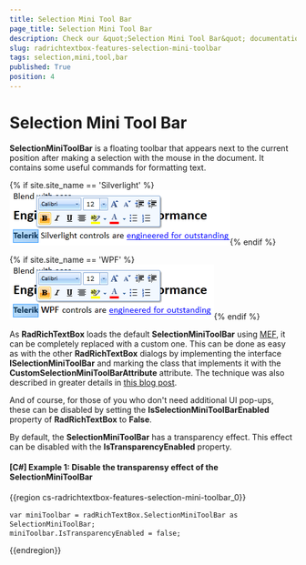 ```yaml
---
title: Selection Mini Tool Bar
page_title: Selection Mini Tool Bar
description: Check our &quot;Selection Mini Tool Bar&quot; documentation article for the RadRichTextBox {{ site.framework_name }} control.
slug: radrichtextbox-features-selection-mini-toolbar
tags: selection,mini,tool,bar
published: True
position: 4
---
```


# Selection Mini Tool Bar
 
__SelectionMiniToolBar__ is a floating toolbar that appears next to the current position after making a selection with the mouse in the document. It contains some useful commands for formatting text.
  

{% if site.site_name == 'Silverlight' %}
![WPF RadRichTextBox ](images/RadRichTextBox_Features_SelectionMiniToolbar_01.png){% endif %}

{% if site.site_name == 'WPF' %}
![WPF RadRichTextBox ](images/RadRichTextBox_Features_SelectionMiniToolbar_01_WPF.png){% endif %}

As __RadRichTextBox__ loads the default __SelectionMiniToolBar__ using [MEF](http://mef.codeplex.com/), it can be completely replaced with a custom one. This can be done as easy as with the other __RadRichTextBox__ dialogs by implementing the interface __ISelectionMiniToolBar__ and marking the class that implements it with the __CustomSelectionMiniToolBarAttribute__  attribute.  The technique was also described in greater details in [this blog post](http://blogs.telerik.com/xamlteam/posts/10-09-28/some-tricks-with-mef-up-the-sleeve-of-radrichtextbox-for-silverlight.aspx).
        

And of course, for those of you who don't need additional UI pop-ups, these can be disabled by setting the __IsSelectionMiniToolBarEnabled__ property of __RadRichTextBox__ to __False__.
        
By default, the __SelectionMiniToolBar__ has a transparency effect. This effect can be disabled with the __IsTransparencyEnabled__ property.
        
#### __[C#] Example 1:  Disable the transparensy effect of the SelectionMiniToolBar__

{{region cs-radrichtextbox-features-selection-mini-toolbar_0}}

    var miniToolbar = radRichTextBox.SelectionMiniToolBar as SelectionMiniToolBar;
    miniToolbar.IsTransparencyEnabled = false;

{{endregion}}


